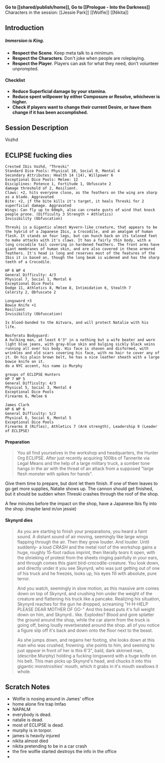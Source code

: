 **Go to [[shared/publish/home]], Go to [[Prologue - Into the Darkness]]**
Characters in the session:
[[Jessie Park]]
[[Wolfie]]
[[Nikita]]
## Introduction

##### **Immersion is King.**
- **Respect the Scene**. Keep meta talk to a minimum.
- **Respect the Characters**. Don't joke when people are roleplaying.
- **Respect the Player**. Players can ask for what they need, don't volunteer unprompted.

#### Checklist
- **Reduce Superficial damage by your stamina.**
- **Reduce spent willpower by either Composure or Resolve, whichever is higher.**
- **Check if players want to change their current Desire, or have them change if it has been accomplished.**

## Session Description

Vozhd

## ECLIPSE fucking dies

```
Crested Ibis Vozhd, "Threski"
Standard Dice Pools: Physical 10, Social 0, Mental 4
Secondary Attributes: Health 14 (14), Willpower 6
Exceptional Dice Pools: Melee: 12
Disciplines: Potence 1, Fortitude 1, Obfuscate 2
damage threshold of 2, Resilient.
Claws: +2, hits everyone close, as the feathers on the wing are sharp as a blade. Aggravated
Bite: +2, if the bite kills it's target, it heals Threski for 2 superficial damage. Aggravated
Wings: Can fly up to 60mph, also can create gusts of wind that knock people prone. (Difficulty 3 Strength + Athletics)
Invisibility (Obfuscation)

Threski is a Gigantic almost Wyvern-like creature, that appears to be the hybrid of a Japanese Ibis, a Crocodile, and an amalgam of human flesh. It stands on four legs, but can hunch back on its taloned feet to make attacks with it's claws. It has a fairly thin body, with a long crocodile tail covering in hardened feathers. The front arms have giant membranes of human skin, and are also covered in these armored feathers. It's head is long and reserves most of the features of the Ibis it is based on, though the long beak is widened and has the sharp teeth of a Crocodile.
```
```
HP 6 WP 4
General Difficulty: 4/3
Physical 7, Social 1, Mental 6
Exceptional Dice Pools
Dodge 11, Athletics 8, Melee 8, Intimidation 6, Stealth 7
Celerity 2, Obfuscate 2

Longsword +3
Bowie Knife +1
Resilient
Invisibility (Obfuscation)

Is blood-bonded to the Aitvara, and will protect Natalie with his life.

Nosferatu Bodyguard:  
A hulking man, at least 6'3" in a nothing but a wife beater and worn light blue jeans, with gray-blue skin and bulging sickly black veins running all over his body. His face is shaven and disformed, with wrinkles and old scars covering his face, with no hair to cover any of it. On his plain brown belt, he has a nice leather sheath with a large bowie knife on it.  
do a NYC accent, his name is Murphy
```
```
groups of ECLIPSE Hunters
HP 7 WP 5
General Difficulty: 4/3
Physical 5, Social 3, Mental 4
Exceptional Dice Pools
Firearms 6, Melee 6
```
```
James Clark
HP 6 WP 6
General Difficulty: 5/2
Physical 6, Social 6, Mental 5
Exceptional Dice Pools
Firearms 8 (Rifles), Athletics 7 (Arm strength), Leadership 9 (Leader of ECLIPSE)
```

#### Preparation

>You all find yourselves in the workshop and headquarters, the Hunter Org ECLIPSE. After just recently acquiring 100lbs of Tannerite via Legal Means and the help of a large military truck, a somber tone hangs in the air with the threat of an attack from a supposed "large flesh monster with spikes for hands".

Give them time to prepare, but dont let them finish. If one of them leaves to go get more supplies, Natalie shows up. The cannon should get finished, but it should be sudden when Threski crashes through the roof of the shop.

A few minutes before the impact on the shop, have a Japanese Ibis fly into the shop. (maybe land in/on jessie)



#### Skynyrd dies

> As you are starting to finish your preparations, you heard a faint sound.
> 	A distant sound of air moving, seemingly like large wings flapping through the air.
> Then they grow louder.
> And louder.
> Until suddenly- a loud *CRASH* and the metal roof of the workshop gains a huge, roughly 15-foot radius imprint, then literally *tears* it open, with the shrieking of protest from the sheets ringing painfully in your ears, and through comes this giant bird-crocodile-creature.
> You look down, and directly under it you see Skynyrd, who was just getting out of one of his truck and he freezes, looks up, his eyes fill with absolute, pure terror.
> 
> And you watch, seemingly in slow motion, as this massive arm comes down on top of Skynyrd, and crushing him under the weight of the creature and flattening his truck like a pancake. Realizing his situation, Skynyrd reaches for the gun he dropped, screaming
> "H-H-HELP PLEASE DEAR MOTHER OF GO-"
> And this beast puts it's full weight down on him, and Skynyrd.. like. Explodes? Blood and gore splatter the ground around the shop, while the car alarm from the truck is going off, being loudly reverberated around the shop. all of you notice a figure slip off it's back and down onto the floor next to the beast.
> 
> As she jumps down, and regains her footing, she looks down at this man who was crushed, frowning. she points to him, and seeming to just *appear* in front of her is this 6'3", bald, dark skinned man, (describe Murphy) holding a fucking longsword with a huge knife on his belt. This man picks up Skynyrd's head, and chucks it into this gigantic monstrosities' mouth, which it grabs in it's mouth swallows it whole.


## Scratch Notes
- Wolfie is nosing around in James' office
- home alone fire trap lmfao
- NAPALM
- everybody is dead.
- natalie is dead.
- most of ECLIPSE is dead.
- murphy is in torpor.
- james is heavily injured
- nikita almost died
- nikita pretending to be in a car crash
- the fire wolfie started destroys the info in the office
- 